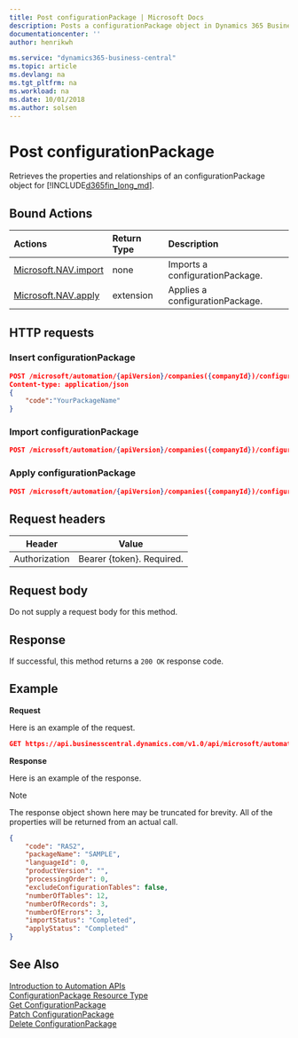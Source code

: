 ```yaml
---
title: Post configurationPackage | Microsoft Docs
description: Posts a configurationPackage object in Dynamics 365 Business Central.
documentationcenter: ''
author: henrikwh

ms.service: "dynamics365-business-central"
ms.topic: article
ms.devlang: na
ms.tgt_pltfrm: na
ms.workload: na
ms.date: 10/01/2018
ms.author: solsen
---
```


# Post configurationPackage
Retrieves the properties and relationships of an configurationPackage object for [!INCLUDE[d365fin_long_md](../developer/includes/d365fin_long_md.md)].

## Bound Actions

| Actions         | Return Type  |Description|
|:---------------|:-------------|:----------|
|[Microsoft.NAV.import](dynamics-microsoft-automation-extension-post.md)|none|Imports a configurationPackage.|
|[Microsoft.NAV.apply](dynamics-microsoft-automation-extension-post.md)|extension|Applies a configurationPackage.|

## HTTP requests
### Insert configurationPackage
```json
POST /microsoft/automation/{apiVersion}/companies({companyId})/configurationPackages
Content-type: application/json
{
    "code":"YourPackageName"
}
```

### Import configurationPackage
```json
POST /microsoft/automation/{apiVersion}/companies({companyId})/configurationPackages('{packageName}')/Microsoft.NAV.import

```
### Apply configurationPackage
```json
POST /microsoft/automation/{apiVersion}/companies({companyId})/configurationPackages('{packageName}')/Microsoft.NAV.apply

```

## Request headers
|Header|Value|
|------|-----|
|Authorization  |Bearer {token}. Required. |

## Request body
Do not supply a request body for this method.

## Response
If successful, this method returns a ```200 OK``` response code.

## Example

**Request**

Here is an example of the request.
```json
GET https://api.businesscentral.dynamics.com/v1.0/api/microsoft/automation/beta/companies({companyId})/configurationPackages('{packageName}')/Microsoft.NAV.import
```

**Response**

Here is an example of the response. 

> [!NOTE]  
> The response object shown here may be truncated for brevity. All of the properties will be returned from an actual call.

```json
{
    "code": "RAS2",
    "packageName": "SAMPLE",
    "languageId": 0,
    "productVersion": "",
    "processingOrder": 0,
    "excludeConfigurationTables": false,
    "numberOfTables": 12,
    "numberOfRecords": 3,
    "numberOfErrors": 3,
    "importStatus": "Completed",
    "applyStatus": "Completed"
}
```

## See Also 
[Introduction to Automation APIs](itpro-introduction-to-automation-apis.md)  
[ConfigurationPackage Resource Type](dynamics-microsoft-automation-configurationpackages.md)  
[Get ConfigurationPackage](dynamics-microsoft-automation-configurationpackage-get.md)  
[Patch ConfigurationPackage](dynamics-microsoft-automation-configurationpackage-patch.md)  
[Delete ConfigurationPackage](dynamics-microsoft-automation-configurationpackage-delete.md)  

